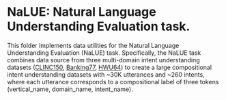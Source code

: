 # NaLUE: Natural Language Understanding Evaluation task.

This folder implements data utilities for the Natural Language Understanding
Evaluation (NaLUE) task. Specifically, the NaLUE task combines data source
from three multi-domain intent understanding datasets ([CLINC150](https://aclanthology.org/D19-1131.pdf), [Banking77](https://arxiv.org/pdf/2003.04807v1.pdf), [HWU64](https://link.springer.com/chapter/10.1007/978-981-15-9323-9_15)) to create a
large compositional intent understanding datasets with ~30K utterances and ~260 
intents, where each utterance corresponds to a compositional label of three tokens
(vertical_name, domain_name, intent_name).
